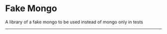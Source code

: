 Fake Mongo
===================
A library of a fake mongo to be used instead of mongo only in tests

----------

